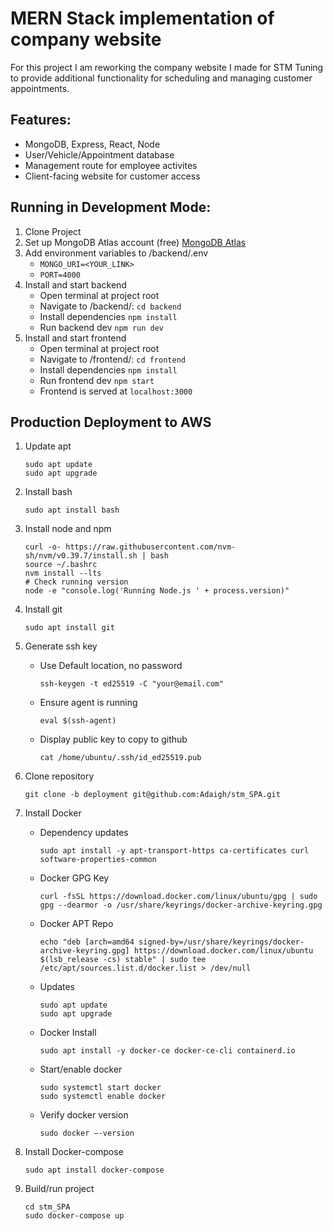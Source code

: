 # MERN Stack implementation of company website
For this project I am reworking the company website I made for STM Tuning to provide additional functionality for scheduling and managing customer appointments.

## Features:
- MongoDB, Express, React, Node
- User/Vehicle/Appointment database
- Management route for employee activites
- Client-facing website for customer access

## Running in Development Mode:
1. Clone Project
2. Set up MongoDB Atlas account (free) [MongoDB Atlas](https://www.mongodb.com/cloud/atlas/lp/try4?utm_source=google&utm_campaign=search_gs_pl_evergreen_atlas_general_retarget-brand_gic-null_amers-us-ca_ps-all_desktop_eng_lead&utm_term=using%20mongodb&utm_medium=cpc_paid_search&utm_ad=p&utm_ad_campaign_id=14291004602&adgroup=151115416255&cq_cmp=14291004602&gad_source=1&gclid=CjwKCAiAuYuvBhApEiwAzq_YiW6QsF2upo7xdYB8xS2TcvGPrMbeHrVcPxwBhVqq1kp8qWz_zcZNaxoC0QsQAvD_BwE)
3. Add environment variables to /backend/.env
   - ```MONGO_URI=<YOUR_LINK>```
   - ```PORT=4000```
5. Install and start backend
   - Open terminal at project root
   - Navigate to /backend/: ```cd backend```
   - Install dependencies ```npm install```
   - Run backend dev ```npm run dev```
6. Install and start frontend
   - Open terminal at project root
   - Navigate to /frontend/: ```cd frontend```
   - Install dependencies ```npm install```
   - Run frontend dev ```npm start```
   - Frontend is served at ```localhost:3000```

## Production Deployment to AWS
1. Update apt
   ```
   sudo apt update
   sudo apt upgrade
   ```
2. Install bash
   ```
   sudo apt install bash
   ```
3. Install node and npm
   ```
   curl -o- https://raw.githubusercontent.com/nvm-sh/nvm/v0.39.7/install.sh | bash
   source ~/.bashrc
   nvm install --lts
   # Check running version
   node -e "console.log('Running Node.js ' + process.version)"
   ```
4. Install git
   ```
   sudo apt install git
   ```

5. Generate ssh key
   - Use Default location, no password
      ```
      ssh-keygen -t ed25519 -C "your@email.com"
      ```
   - Ensure agent is running
      ```   
      eval $(ssh-agent)
      ```

   - Display public key to copy to github
      ```
      cat /home/ubuntu/.ssh/id_ed25519.pub
      ```
6. Clone repository
   ```
   git clone -b deployment git@github.com:Adaigh/stm_SPA.git
   ```

7. Install Docker
   - Dependency updates
      ```
      sudo apt install -y apt-transport-https ca-certificates curl software-properties-common
      ```
   - Docker GPG Key
      ```
      curl -fsSL https://download.docker.com/linux/ubuntu/gpg | sudo gpg --dearmor -o /usr/share/keyrings/docker-archive-keyring.gpg
      ```
   - Docker APT Repo
      ```
      echo "deb [arch=amd64 signed-by=/usr/share/keyrings/docker-archive-keyring.gpg] https://download.docker.com/linux/ubuntu $(lsb_release -cs) stable" | sudo tee /etc/apt/sources.list.d/docker.list > /dev/null
      ```
   - Updates
      ```
      sudo apt update
      sudo apt upgrade
      ```
   - Docker Install
      ```
      sudo apt install -y docker-ce docker-ce-cli containerd.io
      ```
   - Start/enable docker
      ```
      sudo systemctl start docker
      sudo systemctl enable docker
      ```
   - Verify docker version
      ```
      sudo docker –-version
      ```
8. Install Docker-compose
   ```
   sudo apt install docker-compose
   ```
9. Build/run project
   ```
   cd stm_SPA
   sudo docker-compose up
   ```
